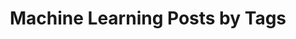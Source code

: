 ---
layout: posts
permalink: /machine-learning/
title: "Machine Learning Posts by Tags"
author_profile: true
header:
    image: "/images/ml.jpeg"
---